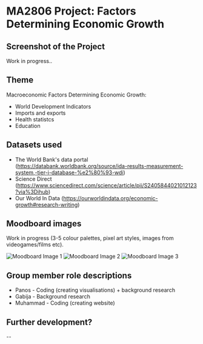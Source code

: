# MA2806 Project: Factors Determining ​Economic Growth

## Screenshot of the Project

Work in progress..

## Theme

Macroeconomic Factors Determining ​Economic Growth:
- World Development Indicators
- Imports and exports
- Health statistcs
- Education

## Datasets used

- The World Bank's data portal (https://databank.worldbank.org/source/ida-results-measurement-system,-tier-i-database-%e2%80%93-wdi)
- Science Direct (https://www.sciencedirect.com/science/article/pii/S2405844021012123?via%3Dihub)
- Our World In Data (https://ourworldindata.org/economic-growth#research-writing)

## Moodboard images

Work in progress
(3-5 colour palettes, pixel art styles, images from videogames/films etc).

![Moodboard Image 1](PASTE_IMAGE_URL_INSIDE_BRACKETS_HERE)
![Moodboard Image 2](PASTE_IMAGE_URL_INSIDE_BRACKETS_HERE)
![Moodboard Image 3](PASTE_IMAGE_URL_INSIDE_BRACKETS_HERE)

## Group member role descriptions
- Panos - Coding (creating visualisations) + background research
- Gabija - Background research
- Muhammad - Coding (creating website)

## Further development?


--
